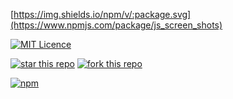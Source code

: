 [https://img.shields.io/npm/v/:package.svg](https://www.npmjs.com/package/js_screen_shots)

[![MIT Licence](https://badges.frapsoft.com/os/mit/mit.svg?v=103)](https://opensource.org/licenses/mit-license.php) 

[![star this repo](http://githubbadges.com/star.svg?user=usecodelee&repo=JavaScript-screenshot&style=default)](https://github.com/usecodelee/JavaScript-screenshot)
[![fork this repo](http://githubbadges.com/fork.svg?user=usecodelee&repo=JavaScript-screenshot&style=default)](https://github.com/usecodelee/JavaScript-screenshot/fork)


[![npm](https://img.shields.io/npm/v/:package.svg)](https://www.npmjs.com/package/js_screen_shots)

